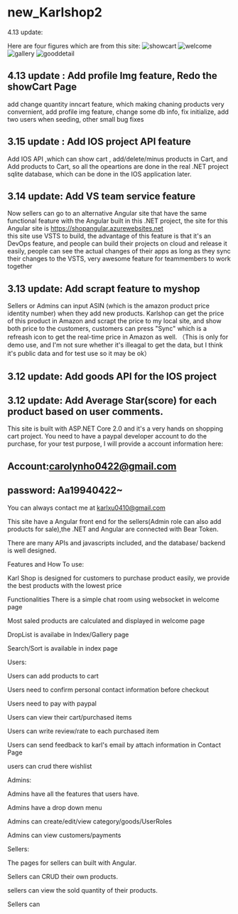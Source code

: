 # new_Karlshop2

4.13 update:

Here are four figures which are from this site:
![showcart](https://github.com/wokaerhenshen/new_Karlshop2/blob/master/wwwroot/images/showcart.png)
![welcome](https://github.com/wokaerhenshen/new_Karlshop2/blob/master/wwwroot/images/welcome.png)
![gallery](https://github.com/wokaerhenshen/new_Karlshop2/blob/master/wwwroot/images/gallery.png)
![gooddetail](https://github.com/wokaerhenshen/new_Karlshop2/blob/master/wwwroot/images/goodDetail.png)

4.13 update : Add profile Img feature, Redo the showCart Page
------------------------------------------------------
add change quantity inncart feature, which making chaning products very convernient, add profile img feature, change some db info, fix initialize, add two users when seeding, other small bug fixes

3.15 update : Add IOS project API feature
----------------

Add IOS API ,which can show cart , add/delete/minus products in Cart, and Add products to Cart, so all the opeartions are done in 
the real .NET project sqlite database, which can be done in the IOS application later.

3.14 update: Add VS team service feature
---------------
Now sellers can go to an alternative Angular site that have the same functional feature with the Angular built in this .NET project,
the site for this Angular site is https://shopangular.azurewebsites.net  
this site use VSTS to build, the advantage of this feature is that it's an DevOps feature, and people can build their projects 
on cloud and release it easily, people can see the actual changes of their apps as long as they sync their changes to the VSTS,
very awesome feature for teammembers to work together

3.13 update: Add scrapt feature to myshop
-----------
Sellers or Admins can input ASIN (which is the amazon product price identity number) when they add new products.
Karlshop can get the price of this product in Amazon and scrapt the price to my local site, and show both price 
to the customers, customers can press "Sync" which is a refreash icon to get the real-time price in Amazon as well.
（This is only for demo use, and I'm not sure whether it's illeagal to get the data, but I think it's public data and 
for test use so it may be ok）


3.12 update: Add goods API for the IOS project 
------------------------
3.12 update: Add Average Star(score) for each product based on user comments.
-----------



This site is built with ASP.NET Core 2.0 and it's a very hands on shopping cart project.
You need to have a paypal developer account to do the purchase, for your test purpose, I will provide a account information here:

Account:carolynho0422@gmail.com
----------------------------------------
password: Aa19940422~
-------------------------------------

You can always contact me at karlxu0410@gmail.com

This site have a Angular front end for the sellers(Admin role can also add products for sale),the .NET and Angular are connected with Bear
Token.

There are many APIs and javascripts included, and the database/ backend is well designed.


Features and How To use:

Karl Shop is designed for customers to purchase product easily, we provide the best products with the lowest price

Functionalities
There is a simple chat room using websocket in welcome page

Most saled products are calculated and displayed in welcome page

DropList is availabe in Index/Gallery page

Search/Sort is available in index page

Users:

Users can add products to cart

Users need to confirm personal contact information before checkout

Users need to pay with paypal

Users can view their cart/purchased items

Users can write review/rate to each purchased item

Users can send feedback to karl's email by attach information in Contact Page

users can crud there wishlist

Admins:

Admins have all the features that users have.

Admins have a drop down menu

Admins can create/edit/view category/goods/UserRoles

Admins can view customers/payments

Sellers:

The pages for sellers can built with Angular.

Sellers can CRUD their own products.

sellers can view the sold quantity of their products.

Sellers can 

